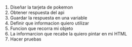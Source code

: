1. Diseñar la tarjeta de pokemon
1. Obtener respuesta del api
1. Guardar la respuesta en una variable
1. Definir que informacion quiero utilizar
1. Funcion que recorra mi objeto
1. La informarcion que recabe la quiero pintar en mi HTML
1. Hacer pruebas
